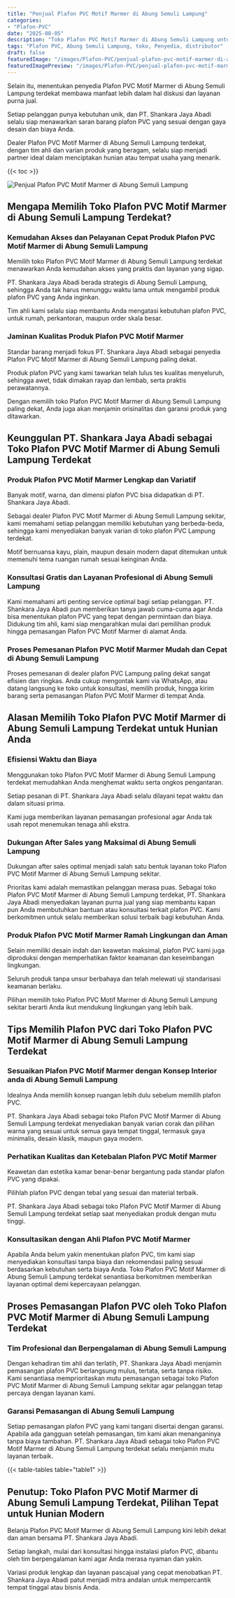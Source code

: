 ```yaml
---
title: "Penjual Plafon PVC Motif Marmer di Abung Semuli Lampung"
categories:
- "Plafon-PVC"
date: "2025-08-05"
description: "Toko Plafon PVC Motif Marmer di Abung Semuli Lampung untuk hunian, kantor, dan ritel. Plafon unggulan, variasi motif, variasi warna elegan, dengan servis instalasi ditangani oleh teknisi profesional serta jaminan resmi!|Servis penyediaan Plafon PVC Motif Marmer di Abung Semuli Lampung untuk kebutuhan rumah, kantor, atau toko, dengan plafon berkualitas dan pemasangan oleh teknisi ahli dan garansi resmi.|Solusi Plafon PVC Motif Marmer di Abung Semuli Lampung yang terpercaya untuk hunian, office, dan ritel, bersama plafon unggulan dan instalasi ditangani oleh teknisi ahli serta jaminan resmi.|Penyediaan Plafon PVC Motif Marmer di Abung Semuli Lampung bagi hunian, kantor, serta ritel, dengan material berkualitas dan pemasangan dikerjakan oleh tim profesional, lengkap beserta jaminan resmi.}"
tags: "Plafon PVC, Abung Semuli Lampung, toko, Penyedia, distributor"
draft: false
featuredImage: "/images/Plafon-PVC/penjual-plafon-pvc-motif-marmer-di-abung-semuli-lampung.png"
featuredImagePreview: "/images/Plafon-PVC/penjual-plafon-pvc-motif-marmer-di-abung-semuli-lampung.png"
---
```


Selain itu, menentukan penyedia Plafon PVC Motif Marmer di Abung Semuli Lampung terdekat membawa manfaat lebih dalam hal diskusi dan layanan purna jual.

Setiap pelanggan punya kebutuhan unik, dan PT. Shankara Jaya Abadi selalu siap menawarkan saran barang plafon PVC yang sesuai dengan gaya desain dan biaya Anda.

Dealer Plafon PVC Motif Marmer di Abung Semuli Lampung terdekat, dengan tim ahli dan varian produk yang beragam, selalu siap menjadi partner ideal dalam menciptakan hunian atau tempat usaha yang menarik.

{{< toc >}}

![Penjual Plafon PVC Motif Marmer di Abung Semuli Lampung](/images/Plafon-PVC/Penjual-Plafon-PVC-Motif-Marmer-di-Abung-Semuli-Lampung.png)

## Mengapa Memilih Toko Plafon PVC Motif Marmer di Abung Semuli Lampung Terdekat?

### Kemudahan Akses dan Pelayanan Cepat Produk Plafon PVC Motif Marmer di Abung Semuli Lampung

Memilih toko Plafon PVC Motif Marmer di Abung Semuli Lampung terdekat menawarkan Anda kemudahan akses yang praktis dan layanan yang sigap.

PT. Shankara Jaya Abadi berada strategis di Abung Semuli Lampung, sehingga Anda tak harus menunggu waktu lama untuk mengambil produk plafon PVC yang Anda inginkan.

Tim ahli kami selalu siap membantu Anda mengatasi kebutuhan plafon PVC, untuk rumah, perkantoran, maupun order skala besar.

### Jaminan Kualitas Produk Plafon PVC Motif Marmer

Standar barang menjadi fokus PT. Shankara Jaya Abadi sebagai penyedia Plafon PVC Motif Marmer di Abung Semuli Lampung paling dekat.

Produk plafon PVC yang kami tawarkan telah lulus tes kualitas menyeluruh, sehingga awet, tidak dimakan rayap dan lembab, serta praktis perawatannya.

Dengan memilih toko Plafon PVC Motif Marmer di Abung Semuli Lampung paling dekat, Anda juga akan menjamin orisinalitas dan garansi produk yang ditawarkan.

## Keunggulan PT. Shankara Jaya Abadi sebagai Toko Plafon PVC Motif Marmer di Abung Semuli Lampung Terdekat

### Produk Plafon PVC Motif Marmer Lengkap dan Variatif

Banyak motif, warna, dan dimensi plafon PVC bisa didapatkan di PT. Shankara Jaya Abadi.

Sebagai dealer Plafon PVC Motif Marmer di Abung Semuli Lampung sekitar, kami memahami setiap pelanggan memiliki kebutuhan yang berbeda-beda, sehingga kami menyediakan banyak varian di toko plafon PVC Lampung terdekat.

Motif bernuansa kayu, plain, maupun desain modern dapat ditemukan untuk memenuhi tema ruangan rumah sesuai keinginan Anda.

### Konsultasi Gratis dan Layanan Profesional di Abung Semuli Lampung

Kami memahami arti penting service optimal bagi setiap pelanggan. PT. Shankara Jaya Abadi pun memberikan tanya jawab cuma-cuma agar Anda bisa menentukan plafon PVC yang tepat dengan permintaan dan biaya. Didukung tim ahli, kami siap mengarahkan mulai dari pemilihan produk hingga pemasangan Plafon PVC Motif Marmer di alamat Anda.

### Proses Pemesanan Plafon PVC Motif Marmer Mudah dan Cepat di Abung Semuli Lampung

Proses pemesanan di dealer plafon PVC Lampung paling dekat sangat efisien dan ringkas. Anda cukup mengontak kami via WhatsApp, atau datang langsung ke toko untuk konsultasi, memilih produk, hingga kirim barang serta pemasangan Plafon PVC Motif Marmer di tempat Anda.

## Alasan Memilih Toko Plafon PVC Motif Marmer di Abung Semuli Lampung Terdekat untuk Hunian Anda

### Efisiensi Waktu dan Biaya

Menggunakan toko Plafon PVC Motif Marmer di Abung Semuli Lampung terdekat memudahkan Anda menghemat waktu serta ongkos pengantaran.

Setiap pesanan di PT. Shankara Jaya Abadi selalu dilayani tepat waktu dan dalam situasi prima.

Kami juga memberikan layanan pemasangan profesional agar Anda tak usah repot menemukan tenaga ahli ekstra.

### Dukungan After Sales yang Maksimal di Abung Semuli Lampung

Dukungan after sales optimal menjadi salah satu bentuk layanan toko Plafon PVC Motif Marmer di Abung Semuli Lampung sekitar.

Prioritas kami adalah memastikan pelanggan merasa puas. Sebagai toko Plafon PVC Motif Marmer di Abung Semuli Lampung terdekat, PT. Shankara Jaya Abadi menyediakan layanan purna jual yang siap membantu kapan pun Anda membutuhkan bantuan atau konsultasi terkait plafon PVC. Kami berkomitmen untuk selalu memberikan solusi terbaik bagi kebutuhan Anda.

### Produk Plafon PVC Motif Marmer Ramah Lingkungan dan Aman

Selain memiliki desain indah dan keawetan maksimal, plafon PVC kami juga diproduksi dengan memperhatikan faktor keamanan dan keseimbangan lingkungan.

Seluruh produk tanpa unsur berbahaya dan telah melewati uji standarisasi keamanan berlaku.

Pilihan memilih toko Plafon PVC Motif Marmer di Abung Semuli Lampung sekitar berarti Anda ikut mendukung lingkungan yang lebih baik.

## Tips Memilih Plafon PVC dari Toko Plafon PVC Motif Marmer di Abung Semuli Lampung Terdekat

### Sesuaikan Plafon PVC Motif Marmer dengan Konsep Interior anda di Abung Semuli Lampung

Idealnya Anda memilih konsep ruangan lebih dulu sebelum memilih plafon PVC.

PT. Shankara Jaya Abadi sebagai toko Plafon PVC Motif Marmer di Abung Semuli Lampung terdekat menyediakan banyak varian corak dan pilihan warna yang sesuai untuk semua gaya tempat tinggal, termasuk gaya minimalis, desain klasik, maupun gaya modern.

### Perhatikan Kualitas dan Ketebalan Plafon PVC Motif Marmer

Keawetan dan estetika kamar benar-benar bergantung pada standar plafon PVC yang dipakai.

Pilihlah plafon PVC dengan tebal yang sesuai dan material terbaik.

PT. Shankara Jaya Abadi sebagai toko Plafon PVC Motif Marmer di Abung Semuli Lampung terdekat setiap saat menyediakan produk dengan mutu tinggi.

### Konsultasikan dengan Ahli Plafon PVC Motif Marmer

Apabila Anda belum yakin menentukan plafon PVC, tim kami siap menyediakan konsultasi tanpa biaya dan rekomendasi paling sesuai berdasarkan kebutuhan serta biaya Anda. Toko Plafon PVC Motif Marmer di Abung Semuli Lampung terdekat senantiasa berkomitmen memberikan layanan optimal demi kepercayaan pelanggan.

## Proses Pemasangan Plafon PVC oleh Toko Plafon PVC Motif Marmer di Abung Semuli Lampung Terdekat

### Tim Profesional dan Berpengalaman di Abung Semuli Lampung

Dengan kehadiran tim ahli dan terlatih, PT. Shankara Jaya Abadi menjamin pemasangan plafon PVC berlangsung mulus, tertata, serta tanpa risiko. Kami senantiasa memprioritaskan mutu pemasangan sebagai toko Plafon PVC Motif Marmer di Abung Semuli Lampung sekitar agar pelanggan tetap percaya dengan layanan kami.

### Garansi Pemasangan di Abung Semuli Lampung

Setiap pemasangan plafon PVC yang kami tangani disertai dengan garansi. Apabila ada gangguan setelah pemasangan, tim kami akan menanganinya tanpa biaya tambahan. PT. Shankara Jaya Abadi sebagai toko Plafon PVC Motif Marmer di Abung Semuli Lampung terdekat selalu menjamin mutu layanan terbaik.

{{< table-tables table="table1" >}}

## Penutup: Toko Plafon PVC Motif Marmer di Abung Semuli Lampung Terdekat, Pilihan Tepat untuk Hunian Modern

Belanja Plafon PVC Motif Marmer di Abung Semuli Lampung kini lebih dekat dan aman bersama PT. Shankara Jaya Abadi.

Setiap langkah, mulai dari konsultasi hingga instalasi plafon PVC, dibantu oleh tim berpengalaman kami agar Anda merasa nyaman dan yakin.

Variasi produk lengkap dan layanan pascajual yang cepat menobatkan PT. Shankara Jaya Abadi patut menjadi mitra andalan untuk mempercantik tempat tinggal atau bisnis Anda.
